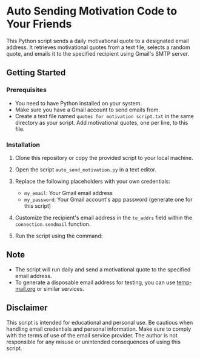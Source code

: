 # Auto Sending Motivation Code to Your Friends

This Python script sends a daily motivational quote to a designated email address. It retrieves motivational quotes from a text file, selects a random quote, and emails it to the specified recipient using Gmail's SMTP server.

## Getting Started

### Prerequisites

- You need to have Python installed on your system.
- Make sure you have a Gmail account to send emails from.
- Create a text file named `quotes for motivation script.txt` in the same directory as your script. Add motivational quotes, one per line, to this file.

### Installation

1. Clone this repository or copy the provided script to your local machine.

2. Open the script `auto_send_motivation.py` in a text editor.

3. Replace the following placeholders with your own credentials:
   - `my_email`: Your Gmail email address
   - `my_password`: Your Gmail account's app password (generate one for this script)

4. Customize the recipient's email address in the `to_addrs` field within the `connection.sendmail` function.

5. Run the script using the command:

## Note

- The script will run daily and send a motivational quote to the specified email address.
- To generate a disposable email address for testing, you can use [temp-mail.org](https://temp-mail.org/en/) or similar services.

## Disclaimer

This script is intended for educational and personal use. Be cautious when handling email credentials and personal information. Make sure to comply with the terms of use of the email service provider. The author is not responsible for any misuse or unintended consequences of using this script.


